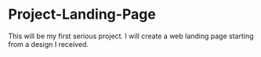 # Project-Landing-Page

This will be my first serious project. I will create a web landing page starting from a design I received.